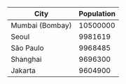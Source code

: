 | City | Population |
| ---- | ---------- |
| Mumbai (Bombay) | 10500000 |
| Seoul | 9981619 |
| São Paulo | 9968485 |
| Shanghai | 9696300 |
| Jakarta | 9604900 |
